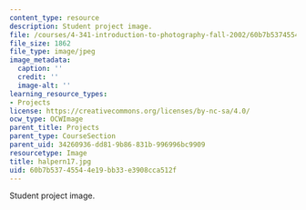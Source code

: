 ```yaml
---
content_type: resource
description: Student project image.
file: /courses/4-341-introduction-to-photography-fall-2002/60b7b53745544e19bb33e3908cca512f_halpern17.jpg
file_size: 1862
file_type: image/jpeg
image_metadata:
  caption: ''
  credit: ''
  image-alt: ''
learning_resource_types:
- Projects
license: https://creativecommons.org/licenses/by-nc-sa/4.0/
ocw_type: OCWImage
parent_title: Projects
parent_type: CourseSection
parent_uid: 34260936-dd81-9b86-831b-996996bc9909
resourcetype: Image
title: halpern17.jpg
uid: 60b7b537-4554-4e19-bb33-e3908cca512f
---
```

Student project image.